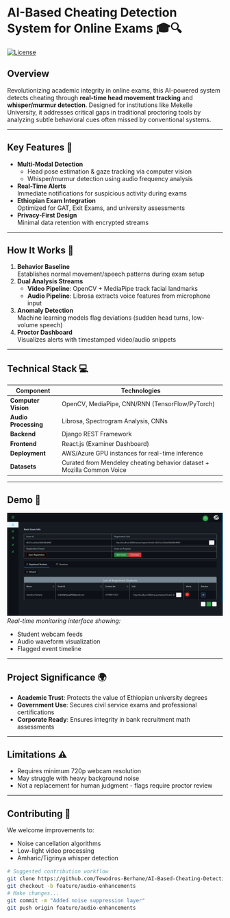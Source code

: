 # AI-Based Cheating Detection System for Online Exams 🎓🔍

[![License](https://img.shields.io/badge/License-MIT-green.svg )](LICENSE)

## Overview
Revolutionizing academic integrity in online exams, this AI-powered system detects cheating through **real-time head movement tracking** and **whisper/murmur detection**. Designed for institutions like Mekelle University, it addresses critical gaps in traditional proctoring tools by analyzing subtle behavioral cues often missed by conventional systems.

---

## Key Features 🚨
- **Multi-Modal Detection**  
  - Head pose estimation & gaze tracking via computer vision  
  - Whisper/murmur detection using audio frequency analysis  
- **Real-Time Alerts**  
  Immediate notifications for suspicious activity during exams  
- **Ethiopian Exam Integration**  
  Optimized for GAT, Exit Exams, and university assessments  
- **Privacy-First Design**  
  Minimal data retention with encrypted streams  

---

## How It Works 🤖
1. **Behavior Baseline**  
   Establishes normal movement/speech patterns during exam setup  
2. **Dual Analysis Streams**  
   - **Video Pipeline**: OpenCV + MediaPipe track facial landmarks  
   - **Audio Pipeline**: Librosa extracts voice features from microphone input  
3. **Anomaly Detection**  
   Machine learning models flag deviations (sudden head turns, low-volume speech)  
4. **Proctor Dashboard**  
   Visualizes alerts with timestamped video/audio snippets  

---

## Technical Stack 💻
| Component          | Technologies                                                                 |
|--------------------|-----------------------------------------------------------------------------|
| **Computer Vision** | OpenCV, MediaPipe, CNN/RNN (TensorFlow/PyTorch)                            |
| **Audio Processing**| Librosa, Spectrogram Analysis, CNNs                                         |
| **Backend**         | Django REST Framework                                                      |
| **Frontend**        | React.js (Examiner Dashboard)                                              |
| **Deployment**      | AWS/Azure GPU instances for real-time inference                            |
| **Datasets**        | Curated from Mendeley cheating behavior dataset + Mozilla Common Voice     |

---

## Demo 🎥
![Examiner Dashboard](docs/dashboard.png)  
*Real-time monitoring interface showing:*  
- Student webcam feeds  
- Audio waveform visualization  
- Flagged event timeline  

---

## Project Significance 🌍
- **Academic Trust**: Protects the value of Ethiopian university degrees  
- **Government Use**: Secures civil service exams and professional certifications  
- **Corporate Ready**: Ensures integrity in bank recruitment math assessments  

---

## Limitations ⚠️
- Requires minimum 720p webcam resolution  
- May struggle with heavy background noise  
- Not a replacement for human judgment - flags require proctor review  

---

## Contributing 🤝
We welcome improvements to:  
- Noise cancellation algorithms  
- Low-light video processing  
- Amharic/Tigrinya whisper detection  

```bash
# Suggested contribution workflow
git clone https://github.com/Tewodros-Berhane/AI-Based-Cheating-Detection-System-for-Online-Exams.git 
git checkout -b feature/audio-enhancements
# Make changes...
git commit -m "Added noise suppression layer"
git push origin feature/audio-enhancements
